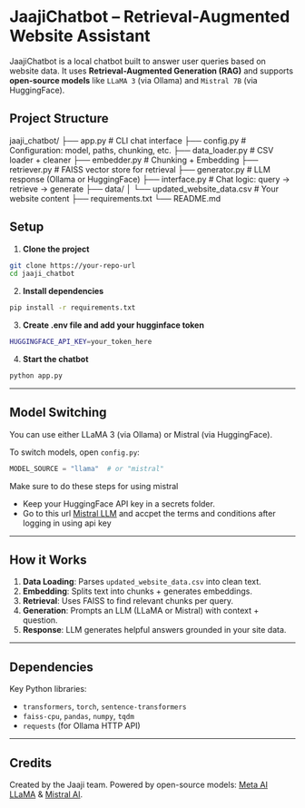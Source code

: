 # JaajiChatbot – Retrieval-Augmented Website Assistant

JaajiChatbot is a local chatbot built to answer user queries based on website data. It uses **Retrieval-Augmented Generation (RAG)** and supports **open-source models** like `LLaMA 3` (via Ollama) and `Mistral 7B` (via HuggingFace).


## Project Structure

jaaji_chatbot/
├── app.py                 # CLI chat interface
├── config.py              # Configuration: model, paths, chunking, etc.
├── data_loader.py         # CSV loader + cleaner
├── embedder.py            # Chunking + Embedding
├── retriever.py           # FAISS vector store for retrieval
├── generator.py           # LLM response (Ollama or HuggingFace)
├── interface.py           # Chat logic: query → retrieve → generate
├── data/
│   └── updated_website_data.csv  # Your website content
├── requirements.txt
└── README.md

## Setup

1. **Clone the project**

```bash
git clone https://your-repo-url
cd jaaji_chatbot
````

2. **Install dependencies**

```bash
pip install -r requirements.txt
```

3. **Create .env file and add your hugginface token**

```bash
HUGGINGFACE_API_KEY=your_token_here
```

4. **Start the chatbot**

```bash
python app.py
```

---

## Model Switching

You can use either LLaMA 3 (via Ollama) or Mistral (via HuggingFace).

To switch models, open `config.py`:

```python
MODEL_SOURCE = "llama"  # or "mistral"
```

Make sure to do these steps for using mistral

* Keep your HuggingFace API key in a secrets folder.
* Go to this url [Mistral LLM](https://huggingface.co/mistralai/Mistral-7B-Instruct-v0.2) and accpet the terms and conditions after logging in using api key 
---

## How it Works

1. **Data Loading**: Parses `updated_website_data.csv` into clean text.
2. **Embedding**: Splits text into chunks + generates embeddings.
3. **Retrieval**: Uses FAISS to find relevant chunks per query.
4. **Generation**: Prompts an LLM (LLaMA or Mistral) with context + question.
5. **Response**: LLM generates helpful answers grounded in your site data.

---

## Dependencies

Key Python libraries:

* `transformers`, `torch`, `sentence-transformers`
* `faiss-cpu`, `pandas`, `numpy`, `tqdm`
* `requests` (for Ollama HTTP API)

---

## Credits

Created by the Jaaji team.
Powered by open-source models: [Meta AI LLaMA](https://ai.meta.com/llama) & [Mistral AI](https://huggingface.co/mistralai).
